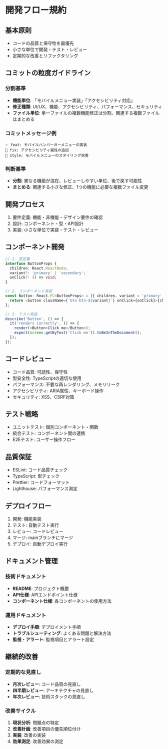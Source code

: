 # 開発フロー規約

## 基本原則
- コードの品質と保守性を最優先
- 小さな単位で開発・テスト・レビュー
- 定期的な改善とリファクタリング

## コミットの粒度ガイドライン

### 分割基準
- **機能単位**: 「モバイルメニュー実装」「アクセシビリティ対応」
- **修正種類**: UI/UX、機能、アクセシビリティ、パフォーマンス、セキュリティ
- **ファイル単位**: 単一ファイルの複数機能修正は分割、関連する複数ファイルはまとめる

### コミットメッセージ例
```
✨ feat: モバイルハンバーガーメニューの実装
🐛 fix: アクセシビリティ属性の追加
💄 style: モバイルメニューのスタイリング改善
```

### 判断基準
- **分割**: 異なる機能が混在、レビューしやすい単位、後で戻す可能性
- **まとめる**: 関連する小さな修正、1つの機能に必要な複数ファイル変更

## 開発プロセス
1. 要件定義: 機能・非機能・デザイン要件の確認
2. 設計: コンポーネント・型・API設計
3. 実装: 小さな単位で実装・テスト・レビュー

## コンポーネント開発
```typescript
// 1. 型定義
interface ButtonProps {
  children: React.ReactNode;
  variant?: 'primary' | 'secondary';
  onClick?: () => void;
}

// 2. コンポーネント実装
const Button: React.FC<ButtonProps> = ({ children, variant = 'primary', onClick }) => {
  return <button className={`btn btn-${variant}`} onClick={onClick}>{children}</button>;
};

// 3. テスト実装
describe('Button', () => {
  it('renders correctly', () => {
    render(<Button>Click me</Button>);
    expect(screen.getByText('Click me')).toBeInTheDocument();
  });
});
```

## コードレビュー
- コード品質: 可読性、保守性
- 型安全性: TypeScriptの適切な使用
- パフォーマンス: 不要な再レンダリング、メモリリーク
- アクセシビリティ: ARIA属性、キーボード操作
- セキュリティ: XSS、CSRF対策

## テスト戦略
- ユニットテスト: 個別コンポーネント・関数
- 統合テスト: コンポーネント間の連携
- E2Eテスト: ユーザー操作フロー

## 品質保証
- ESLint: コード品質チェック
- TypeScript: 型チェック
- Prettier: コードフォーマット
- Lighthouse: パフォーマンス測定

## デプロイフロー
1. 開発: 機能実装
2. テスト: 自動テスト実行
3. レビュー: コードレビュー
4. マージ: mainブランチにマージ
5. デプロイ: 自動デプロイ実行

## ドキュメント管理

### 技術ドキュメント
- **README**: プロジェクト概要
- **API仕様**: APIエンドポイント仕様
- **コンポーネント仕様**: 各コンポーネントの使用方法

### 運用ドキュメント
- **デプロイ手順**: デプロイメント手順
- **トラブルシューティング**: よくある問題と解決方法
- **監視・アラート**: 監視項目とアラート設定

## 継続的改善

### 定期的な見直し
- **月次レビュー**: コード品質の見直し
- **四半期レビュー**: アーキテクチャの見直し
- **年次レビュー**: 技術スタックの見直し

### 改善サイクル
1. **現状分析**: 問題点の特定
2. **改善計画**: 改善項目の優先順位付け
3. **実装**: 改善の実装
4. **効果測定**: 改善効果の測定
